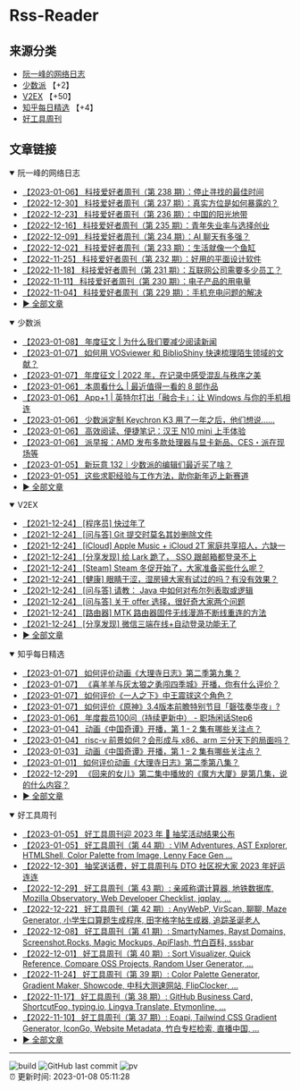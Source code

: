 # Rss-Reader

## 来源分类

* [阮一峰的网络日志](#阮一峰的网络日志)
* [少数派](#少数派) 【+2】
* [V2EX](#V2EX) 【+50】
* [知乎每日精选](#知乎每日精选) 【+4】
* [好工具周刊](#好工具周刊)

## 文章链接

<details open>
    <summary id="阮一峰的网络日志">
     阮一峰的网络日志
    </summary>


* [【2023-01-06】 科技爱好者周刊（第 238 期）：停止寻找的最佳时间](http://www.ruanyifeng.com/blog/2023/01/weekly-issue-238.html)
* [【2022-12-30】 科技爱好者周刊（第 237 期）：真实方位是如何暴露的？](http://www.ruanyifeng.com/blog/2022/12/weekly-issue-237.html)
* [【2022-12-23】 科技爱好者周刊（第 236 期）：中国的阳光地带](http://www.ruanyifeng.com/blog/2022/12/weekly-issue-236.html)
* [【2022-12-16】 科技爱好者周刊（第 235 期）：青年失业率与选择创业](http://www.ruanyifeng.com/blog/2022/12/weekly-issue-235.html)
* [【2022-12-09】 科技爱好者周刊（第 234 期）：AI 聊天有多强？](http://www.ruanyifeng.com/blog/2022/12/weekly-issue-234.html)
* [【2022-12-02】 科技爱好者周刊（第 233 期）：生活就像一个鱼缸](http://www.ruanyifeng.com/blog/2022/12/weekly-issue-233.html)
* [【2022-11-25】 科技爱好者周刊（第 232 期）：好用的平面设计软件](http://www.ruanyifeng.com/blog/2022/11/weekly-issue-232.html)
* [【2022-11-18】 科技爱好者周刊（第 231 期）：互联网公司需要多少员工？](http://www.ruanyifeng.com/blog/2022/11/weekly-issue-231.html)
* [【2022-11-11】 科技爱好者周刊（第 230 期）：电子产品的用电量](http://www.ruanyifeng.com/blog/2022/11/weekly-issue-230.html)
* [【2022-11-04】 科技爱好者周刊（第 229 期）：手机充电问题的解决](http://www.ruanyifeng.com/blog/2022/11/weekly-issue-229.html)
* [:arrow_forward: 全部文章](data/阮一峰的网络日志.md)
</details>

<details open>
    <summary id="少数派">
     少数派
    </summary>


* [【2023-01-08】 年度征文 | 为什么我们要减少阅读新闻](https://sspai.com/post/77426)
* [【2023-01-07】 如何用 VOSviewer 和 BiblioShiny 快速梳理陌生领域的文献？](https://sspai.com/post/75738)
* [【2023-01-07】 年度征文 | 2022 年，在记录中感受混乱与秩序之美](https://sspai.com/post/77642)
* [【2023-01-06】 本周看什么 | 最近值得一看的 8 部作品](https://sspai.com/post/77667)
* [【2023-01-06】 App+1 | 英特尔打出「融合卡」：让 Windows 与你的手机相连](https://sspai.com/post/77647)
* [【2023-01-06】 少数派定制 Keychron K3 用了一年之后，他们想说……](https://sspai.com/post/77661)
* [【2023-01-06】 高效阅读、便捷笔记：汉王 N10 mini 上手体验](https://sspai.com/post/77633)
* [【2023-01-06】 派早报：AMD 发布多款处理器与显卡新品、CES・派在现场等](https://sspai.com/post/77654)
* [【2023-01-05】 新玩意 132｜少数派的编辑们最近买了啥？](https://sspai.com/post/77640)
* [【2023-01-05】 这些求职经验与工作方法，助你新年迈上新赛道](https://sspai.com/post/77637)
* [:arrow_forward: 全部文章](data/少数派.md)
</details>

<details open>
    <summary id="V2EX">
     V2EX
    </summary>


* [【2021-12-24】 [程序员] 快过年了](https://www.v2ex.com/t/824201)
* [【2021-12-24】 [问与答] Git 提交时莫名其妙删除文件](https://www.v2ex.com/t/824200)
* [【2021-12-24】 [iCloud] Apple Music + iCloud 2T 家庭共享招人，六缺一](https://www.v2ex.com/t/824199)
* [【2021-12-24】 [分享发现] 给 Lark 跪了， SSO 跟邮箱都登录不上](https://www.v2ex.com/t/824198)
* [【2021-12-24】 [Steam] Steam 冬促开始了，大家准备买些什么呢？](https://www.v2ex.com/t/824197)
* [【2021-12-24】 [健康] 眼睛干涩，湿房镜大家有试过的吗？有没有效果？](https://www.v2ex.com/t/824196)
* [【2021-12-24】 [问与答] 请教： Java 中如何对布尔列表取或逻辑](https://www.v2ex.com/t/824194)
* [【2021-12-24】 [问与答] 关于 offer 选择，很好奇大家两个问题](https://www.v2ex.com/t/824192)
* [【2021-12-24】 [路由器] MTK 路由器固件无线漫游不断线重连的方法](https://www.v2ex.com/t/824191)
* [【2021-12-24】 [分享发现] 微信三端在线+自动登录功能无了](https://www.v2ex.com/t/824190)
* [:arrow_forward: 全部文章](data/V2EX.md)
</details>

<details open>
    <summary id="知乎每日精选">
     知乎每日精选
    </summary>


* [【2023-01-07】 如何评价动画《大理寺日志》第二季第九集？](http://www.zhihu.com/question/577321573/answer/2834129926?utm_campaign=rss&utm_medium=rss&utm_source=rss&utm_content=title)
* [【2023-01-07】 《喜羊羊与灰太狼之勇闯四季城》开播，你有什么评价？](http://www.zhihu.com/question/574419216/answer/2833662743?utm_campaign=rss&utm_medium=rss&utm_source=rss&utm_content=title)
* [【2023-01-07】 如何评价《一人之下》中王震球这个角色？](http://www.zhihu.com/question/278187496/answer/2830707129?utm_campaign=rss&utm_medium=rss&utm_source=rss&utm_content=title)
* [【2023-01-07】 如何评价《原神》3.4版本前瞻特别节目「磬弦奏华夜」?](http://www.zhihu.com/question/577156659/answer/2833637210?utm_campaign=rss&utm_medium=rss&utm_source=rss&utm_content=title)
* [【2023-01-06】 年度裁员100问（持续更新中） - 职场闲话Step6](http://zhuanlan.zhihu.com/p/596856335?utm_campaign=rss&utm_medium=rss&utm_source=rss&utm_content=title)
* [【2023-01-04】 动画《中国奇谭》开播，第 1 - 2 集有哪些关注点？](http://www.zhihu.com/question/576059467/answer/2827337778?utm_campaign=rss&utm_medium=rss&utm_source=rss&utm_content=title)
* [【2023-01-04】 risc-v 前景如何？会形成与 x86、arm 三分天下的局面吗？](http://www.zhihu.com/question/357557401/answer/2828629042?utm_campaign=rss&utm_medium=rss&utm_source=rss&utm_content=title)
* [【2023-01-03】 动画《中国奇谭》开播，第 1 - 2 集有哪些关注点？](http://www.zhihu.com/question/576059467/answer/2827032927?utm_campaign=rss&utm_medium=rss&utm_source=rss&utm_content=title)
* [【2023-01-01】 如何评价动画《大理寺日志》第二季第八集？](http://www.zhihu.com/question/575907778/answer/2823953519?utm_campaign=rss&utm_medium=rss&utm_source=rss&utm_content=title)
* [【2022-12-29】 《回来的女儿》第二集中播放的《魔方大厦》是第几集，说的什么内容？](http://www.zhihu.com/question/574824753/answer/2820936216?utm_campaign=rss&utm_medium=rss&utm_source=rss&utm_content=title)
* [:arrow_forward: 全部文章](data/知乎每日精选.md)
</details>

<details open>
    <summary id="好工具周刊">
     好工具周刊
    </summary>


* [【2023-01-05】 好工具周刊迎 2023 年 🎰 抽奖活动结果公布](https://bestxtools.zhubai.love/posts/2222709322708946944)
* [【2023-01-05】 好工具周刊（第 44 期）: VIM Adventures, AST Explorer, HTMLShell, Color Palette from Image, Lenny Face Gen ...](https://bestxtools.zhubai.love/posts/2222686910009311232)
* [【2022-12-30】 抽奖送话费，好工具周刊与 DTO 社区祝大家 2023 年好运连连](https://bestxtools.zhubai.love/posts/2220452503982727168)
* [【2022-12-29】 好工具周刊（第 43 期）: 亲戚称谓计算器, 地铁数据库, Mozilla Observatory, Web Developer Checklist, jqplay, ...](https://bestxtools.zhubai.love/posts/2220148863686438912)
* [【2022-12-22】 好工具周刊（第 42 期）: AnyWebP, VirScan, 聊聊, Maze Generator, 小学生口算题生成程序, 田字格字帖生成器, 追踪圣诞老人](https://bestxtools.zhubai.love/posts/2217542996243800064)
* [【2022-12-08】 好工具周刊（第 41 期）: SmartyNames, Rayst Domains, Screenshot.Rocks, Magic Mockups, ApiFlash, 竹白百科, sssbar](https://bestxtools.zhubai.love/posts/2212546213424480256)
* [【2022-12-01】 好工具周刊（第 40 期）: Sort Visualizer, Quick Reference, Compare OSS Projects, Random User Generator, ...](https://bestxtools.zhubai.love/posts/2210024210603786240)
* [【2022-11-24】 好工具周刊（第 39 期）: Color Palette Generator, Gradient Maker, Showcode, 中科大测速网站, FlipClocker, ...](https://bestxtools.zhubai.love/posts/2207495485110075392)
* [【2022-11-17】 好工具周刊（第 38 期）: GitHub Business Card, ShortcutFoo, typing.io, Lingva Translate, Etymonline, ...](https://bestxtools.zhubai.love/posts/2204976619335163904)
* [【2022-11-10】 好工具周刊（第 37 期）: Eoapi, Tailwind CSS Gradient Generator, IconGo, Website Metadata, 竹白专栏检索, 直播中国, ...](https://bestxtools.zhubai.love/posts/2202403256725368832)
* [:arrow_forward: 全部文章](data/好工具周刊.md)
</details>


---

![build](https://github.com/LikaiLee/rss-reader/workflows/rss%20reader/badge.svg)
![GitHub last commit](https://img.shields.io/github/last-commit/likailee/rss-reader)
![pv](https://pageview.vercel.app/?github_user=likailee) <br>
:alarm_clock: 更新时间: 2023-01-08 05:11:28